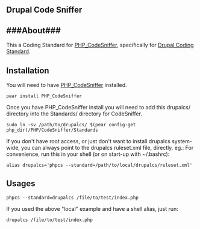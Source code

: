 ## Drupal Code Sniffer ##


###About###
------------
This a Coding Standard for [PHP_CodeSniffer](http://pear.php.net/package/PHP_CodeSniffer), specifically for [Drupal Coding Standard](http://drupal.org/coding-standards).

Installation
------------
You will need to have [PHP_CodeSniffer](http://pear.php.net/package/PHP_CodeSniffer) installed.

    pear install PHP_CodeSniffer

Once you have PHP_CodeSniffer install you will need to add this drupalcs/ directory into the Standards/ directory for CodeSniffer.

    sudo ln -sv /path/to/drupalcs/ $(pear config-get php_dir)/PHP/CodeSniffer/Standards

If you don't have root access, or just don't want to install drupalcs system-wide, you can always point to the drupalcs ruleset.xml file, directly.
eg.: For convenience, run this in your shell (or on start-up with ~/.bashrc):

    alias drupalcs='phpcs --standard=/path/to/local/drupalcs/ruleset.xml'

Usages
---------

    phpcs --standard=drupalcs /file/to/test/index.php


If you used the above "local" example and have a shell alias, just run:

    drupalcs /file/to/test/index.php

